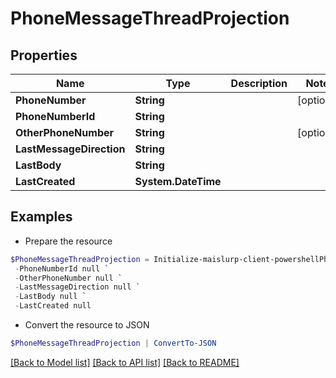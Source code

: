 # PhoneMessageThreadProjection
## Properties

Name | Type | Description | Notes
------------ | ------------- | ------------- | -------------
**PhoneNumber** | **String** |  | [optional] 
**PhoneNumberId** | **String** |  | 
**OtherPhoneNumber** | **String** |  | [optional] 
**LastMessageDirection** | **String** |  | 
**LastBody** | **String** |  | 
**LastCreated** | **System.DateTime** |  | 

## Examples

- Prepare the resource
```powershell
$PhoneMessageThreadProjection = Initialize-maislurp-client-powershellPhoneMessageThreadProjection  -PhoneNumber null `
 -PhoneNumberId null `
 -OtherPhoneNumber null `
 -LastMessageDirection null `
 -LastBody null `
 -LastCreated null
```

- Convert the resource to JSON
```powershell
$PhoneMessageThreadProjection | ConvertTo-JSON
```

[[Back to Model list]](../README#documentation-for-models) [[Back to API list]](../README#documentation-for-api-endpoints) [[Back to README]](../README)

